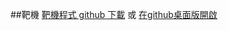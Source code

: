 ##靶機
[靶機程式 github 下載](https://github.com/Bearshenmin/target/archive/refs/heads/main.zip)
或
[在github桌面版開啟](x-github-client://openRepo/https://github.com/Bearshenmin/target)
